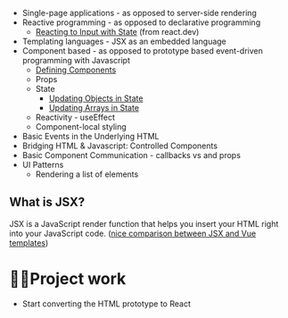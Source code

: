 
- Single-page applications - as opposed to server-side rendering
- Reactive programming - as opposed to declarative programming
	- [Reacting to Input with State](https://react.dev/learn/reacting-to-input-with-state) (from react.dev)
- Templating languages - JSX as an embedded language 
- Component based - as opposed to prototype based event-driven programming with Javascript
	- [Defining Components](https://react.dev/learn/your-first-component)
	- Props
	- State 
		- [Updating Objects in State](https://react.dev/learn/updating-objects-in-state)
		- [Updating Arrays in State](https://react.dev/learn/updating-arrays-in-state)
	- Reactivity - useEffect 
	- Component-local styling
- Basic Events in the Underlying HTML
- Bridging HTML &  Javascript: Controlled Components
- Basic Component Communication - callbacks vs and props
- UI Patterns
	- Rendering a list of elements 

## What is JSX?

JSX is a JavaScript render function that helps you insert your HTML right into your JavaScript code. ([nice comparison between JSX and Vue templates](https://www.freecodecamp.org/news/reacts-jsx-vs-vue-s-templates-a-showdown-on-the-front-end-b00a70470409/))


# 🧑‍🎨Project work
- Start converting the HTML prototype to React



